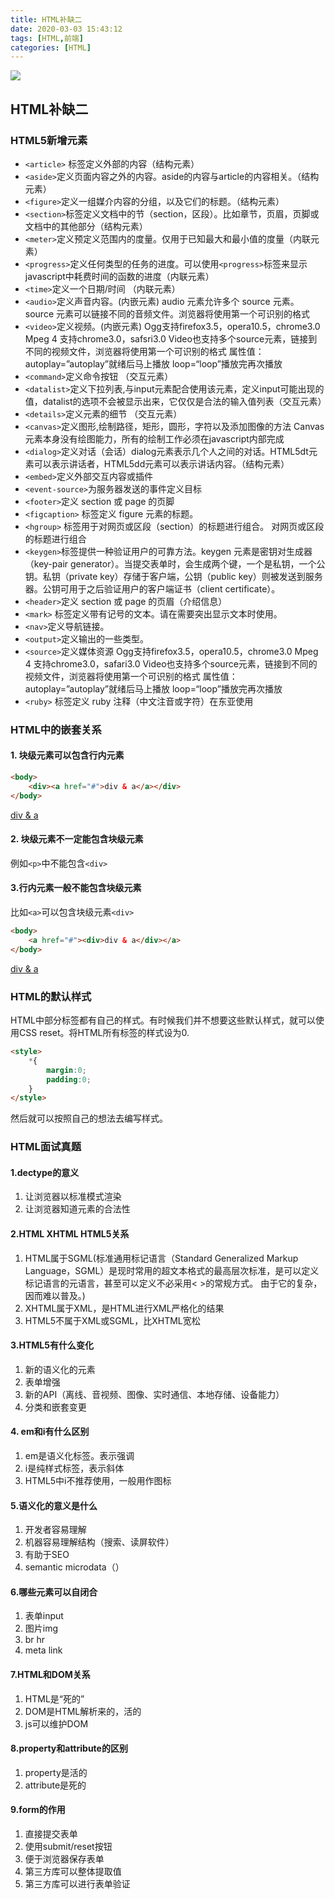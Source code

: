 ```yaml
---
title: HTML补缺二
date: 2020-03-03 15:43:12
tags: [HTML,前端]
categories: [HTML]
---
```

<img src="http://lishengyu.xyz/pubgm/IMG_5512.JPG" >


## HTML补缺二
### HTML5新增元素
- `<article>` 标签定义外部的内容（结构元素） 
- `<aside>`定义页面内容之外的内容。aside的内容与article的内容相关。（结构元素） 
- `<figure>`定义一组媒介内容的分组，以及它们的标题。（结构元素） 
- `<section>`标签定义文档中的节（section，区段）。比如章节，页眉，页脚或文档中的其他部分（结构元素） 
- `<meter>`定义预定义范围内的度量。仅用于已知最大和最小值的度量（内联元素） 
- `<progress>`定义任何类型的任务的进度。可以使用`<progress>`标签来显示javascript中耗费时间的函数的进度（内联元素）
- `<time>`定义一个日期/时间 （内联元素） 
- `<audio>`定义声音内容。(内嵌元素) audio 元素允许多个 source 元素。source 元素可以链接不同的音频文件。浏览器将使用第一个可识别的格式 
- `<video>`定义视频。(内嵌元素) Ogg支持firefox3.5，opera10.5，chrome3.0 Mpeg 4 支持chrome3.0，safsri3.0 Video也支持多个source元素，链接到不同的视频文件，浏览器将使用第一个可识别的格式 属性值： autoplay=”autoplay”就绪后马上播放 loop=“loop”播放完再次播放 
- `<command>`定义命令按钮 （交互元素） 
- `<datalist>`定义下拉列表,与input元素配合使用该元素，定义input可能出现的值，datalist的选项不会被显示出来，它仅仅是合法的输入值列表（交互元素） 
- `<details>`定义元素的细节 （交互元素） 
- `<canvas>`定义图形,绘制路径，矩形，圆形，字符以及添加图像的方法 Canvas元素本身没有绘图能力，所有的绘制工作必须在javascript内部完成 
- `<dialog>`定义对话（会话）dialog元素表示几个人之间的对话。HTML5dt元素可以表示讲话者，HTML5dd元素可以表示讲话内容。（结构元素） 
- `<embed>`定义外部交互内容或插件 
- `<event-source>`为服务器发送的事件定义目标 
- `<footer>`定义 section 或 page 的页脚 
- `<figcaption>` 标签定义 figure 元素的标题。
- `<hgroup>` 标签用于对网页或区段（section）的标题进行组合。 对网页或区段的标题进行组合 
- `<keygen>`标签提供一种验证用户的可靠方法。keygen 元素是密钥对生成器（key-pair generator）。当提交表单时，会生成两个键，一个是私钥，一个公钥。私钥（private key）存储于客户端，公钥（public key）则被发送到服务器。公钥可用于之后验证用户的客户端证书（client certificate）。 
- `<header>`定义 section 或 page 的页眉（介绍信息）
-   `<mark>` 标签定义带有记号的文本。请在需要突出显示文本时使用。 
-  `<nav>`定义导航链接。 
-  `<output>`定义输出的一些类型。 
-  `<source>`定义媒体资源 Ogg支持firefox3.5，opera10.5，chrome3.0 Mpeg 4 支持chrome3.0，safari3.0 Video也支持多个source元素，链接到不同的视频文件，浏览器将使用第一个可识别的格式 属性值： autoplay=”autoplay”就绪后马上播放 loop=“loop”播放完再次播放 
-  `<ruby>` 标签定义 ruby 注释（中文注音或字符）在东亚使用

### HTML中的嵌套关系
#### 1. 块级元素可以包含行内元素

```html
<body>
    <div><a href="#">div & a</a></div>
</body>
```
<body>
    <div><a href="#">div & a</a></div>
</body>


#### 2. 块级元素不一定能包含块级元素

例如`<p>`中不能包含`<div>`

#### 3.行内元素一般不能包含块级元素

比如`<a>`可以包含块级元素`<div>`

```html
<body>
    <a href="#"><div>div & a</div></a>
</body>
```

<body>
    <a href="#"><div>div & a</div></a>
</body>

### HTML的默认样式

HTML中部分标签都有自己的样式。有时候我们并不想要这些默认样式，就可以使用CSS reset。将HTML所有标签的样式设为0.

```html
<style>
    *{
        margin:0;
        padding:0;
    }
</style>

```
然后就可以按照自己的想法去编写样式。

### HTML面试真题

#### 1.dectype的意义

1. 让浏览器以标准模式渲染
2. 让浏览器知道元素的合法性

#### 2.HTML XHTML HTML5关系

1. HTML属于SGML(标准通用标记语言（Standard Generalized Markup Language，SGML）是现时常用的超文本格式的最高层次标准，是可以定义标记语言的元语言，甚至可以定义不必采用< >的常规方式。 由于它的复杂，因而难以普及。)
2. XHTML属于XML，是HTML进行XML严格化的结果
3. HTML5不属于XML或SGML，比XHTML宽松

#### 3.HTML5有什么变化

1. 新的语义化的元素
2. 表单增强
3. 新的API（离线、音视频、图像、实时通信、本地存储、设备能力）
4. 分类和嵌套变更

#### 4. em和i有什么区别
1. em是语义化标签。表示强调
2. i是纯样式标签，表示斜体
3. HTML5中i不推荐使用，一般用作图标
   
#### 5.语义化的意义是什么

1. 开发者容易理解
2. 机器容易理解结构（搜索、读屏软件）
3. 有助于SEO
4. semantic microdata（）

#### 6.哪些元素可以自闭合

1. 表单input
2. 图片img
3. br hr
4. meta link
   
#### 7.HTML和DOM关系

1. HTML是“死的”
2. DOM是HTML解析来的，活的
3. js可以维护DOM

#### 8.property和attribute的区别

1. property是活的
2. attribute是死的

#### 9.form的作用

1. 直接提交表单
2. 使用submit/reset按钮
3. 便于浏览器保存表单
4. 第三方库可以整体提取值
5. 第三方库可以进行表单验证